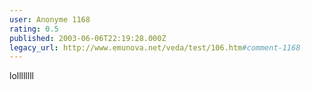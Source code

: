 ```yaml
---
user: Anonyme 1168
rating: 0.5
published: 2003-06-06T22:19:28.000Z
legacy_url: http://www.emunova.net/veda/test/106.htm#comment-1168
---
```

lollllllll
